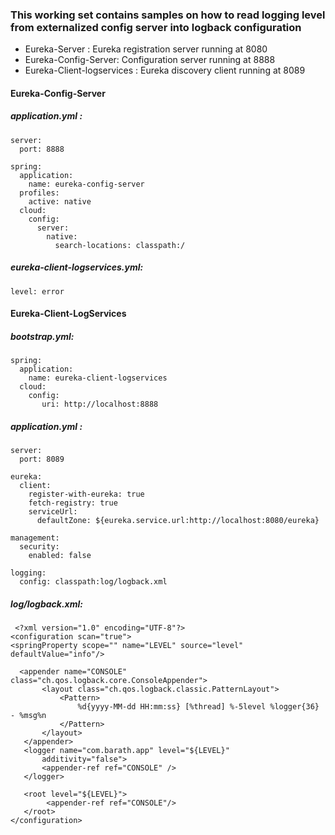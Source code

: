 ### This working set contains samples on how to read logging level from externalized config server into logback configuration


* Eureka-Server : Eureka registration server running at 8080
* Eureka-Config-Server: Configuration server running at 8888
* Eureka-Client-logservices : Eureka discovery client running at 8089

#### Eureka-Config-Server 

##### application.yml : 
```
server:
  port: 8888

spring:
  application:
    name: eureka-config-server
  profiles:
    active: native
  cloud:
    config:
      server:
        native:
          search-locations: classpath:/
```
##### eureka-client-logservices.yml:

```
level: error
```

#### Eureka-Client-LogServices

##### bootstrap.yml: 
```
spring:
  application:
    name: eureka-client-logservices
  cloud:
    config:      
       uri: http://localhost:8888
```
##### application.yml : 

```
server:
  port: 8089
  
eureka:
  client:
    register-with-eureka: true
    fetch-registry: true
    serviceUrl:
      defaultZone: ${eureka.service.url:http://localhost:8080/eureka}

management:
  security:
    enabled: false
    
logging:
  config: classpath:log/logback.xml
  ```
  
  ##### log/logback.xml: 
 ``` 
  <?xml version="1.0" encoding="UTF-8"?>
<configuration scan="true">
 <springProperty scope="" name="LEVEL" source="level"   defaultValue="info"/>  

   <appender name="CONSOLE" class="ch.qos.logback.core.ConsoleAppender">
		<layout class="ch.qos.logback.classic.PatternLayout">
			<Pattern>
				%d{yyyy-MM-dd HH:mm:ss} [%thread] %-5level %logger{36} - %msg%n
			</Pattern>
		</layout>
	</appender>
	<logger name="com.barath.app" level="${LEVEL}"
		additivity="false">
		<appender-ref ref="CONSOLE" />
	</logger>
   
    <root level="${LEVEL}">
         <appender-ref ref="CONSOLE"/>
    </root>
</configuration>
      
  ```
  
